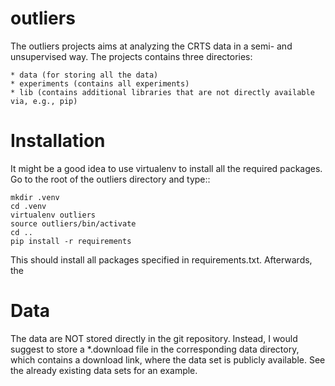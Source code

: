 outliers
========

The outliers projects aims at analyzing the CRTS data in a semi- and unsupervised way. The projects contains three directories:

    * data (for storing all the data)
    * experiments (contains all experiments)
    * lib (contains additional libraries that are not directly available via, e.g., pip)

Installation
============

It might be a good idea to use virtualenv to install all the required packages. Go to the root of the outliers directory and type::

    mkdir .venv
    cd .venv
    virtualenv outliers
    source outliers/bin/activate
    cd ..
    pip install -r requirements

This should install all packages specified in requirements.txt. Afterwards, the

Data
====

The data are NOT stored directly in the git repository. Instead, I would suggest to store a *.download file in the corresponding data directory, which contains a download link, where the data set is publicly available. See the already existing data sets for an example.
